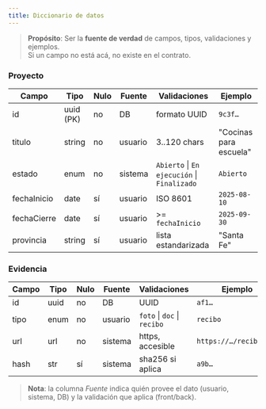 ```yaml
---
title: Diccionario de datos
---
```


> **Propósito**: Ser la **fuente de verdad** de campos, tipos, validaciones y ejemplos.  
> Si un campo no está acá, no existe en el contrato.

### Proyecto
| Campo       | Tipo      | Nulo | Fuente  | Validaciones                                | Ejemplo                |
| ----------- | --------- | ---- | ------- | ------------------------------------------- | ---------------------- |
| id          | uuid (PK) | no   | DB      | formato UUID                                | `9c3f…`                |
| titulo      | string    | no   | usuario | 3..120 chars                                | "Cocinas para escuela" |
| estado      | enum      | no   | sistema | `Abierto` \| `En ejecución` \| `Finalizado` | `Abierto`              |
| fechaInicio | date      | sí   | usuario | ISO 8601                                    | `2025-08-10`           |
| fechaCierre | date      | sí   | usuario | >= `fechaInicio`                            | `2025-09-30`           |
| provincia   | string    | sí   | usuario | lista estandarizada                         | "Santa Fe"             |

### Evidencia
| Campo | Tipo | Nulo | Fuente  | Validaciones                | Ejemplo                |
| ----- | ---- | ---- | ------- | --------------------------- | ---------------------- |
| id    | uuid | no   | DB      | UUID                        | `af1…`                 |
| tipo  | enum | no   | usuario | `foto` \| `doc` \| `recibo` | `recibo`               |
| url   | url  | no   | sistema | https, accesible            | `https://…/recibo.pdf` |
| hash  | str  | sí   | sistema | sha256 si aplica            | `a9b…`                 |

> **Nota**: la columna *Fuente* indica quién provee el dato (usuario, sistema, DB) y la validación que aplica (front/back).
